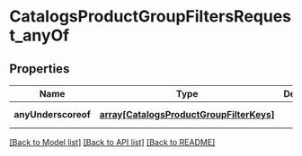 # CatalogsProductGroupFiltersRequest_anyOf

## Properties
Name | Type | Description | Notes
------------ | ------------- | ------------- | -------------
**anyUnderscoreof** | [**array[CatalogsProductGroupFilterKeys]**](CatalogsProductGroupFilterKeys.md) |  | [default to null]

[[Back to Model list]](../README.md#documentation-for-models) [[Back to API list]](../README.md#documentation-for-api-endpoints) [[Back to README]](../README.md)


